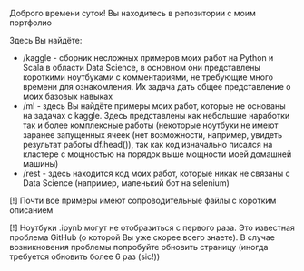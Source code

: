 Доброго времени суток! Вы находитесь в репозитории с моим портфолио

Здесь Вы найдёте:

- /kaggle - сборник несложных примеров моих работ на Python и Scala в области Data Science, в основном они представлены короткими ноутбуками с комментариями, не требующие много времени для ознакомления. Их задача дать общее представление о моих базовых навыках
- /ml - здесь Вы найдёте примеры моих работ, которые не основаны на задачах с kaggle. Здесь представлены как небольшие наработки так и более комплексные работы
(некоторые ноутбуки не имеют заранее запущенных ячеек (нет возможности, например, увидеть результат работы df.head()), так как код изначально писался на кластере с мощностью на порядок выше мощности моей домашней машины)
- /rest - здесь находится код моих работ, которые никак не связаны с Data Science (например, маленький бот на selenium)

[!] Почти все примеры имеют сопроводительные файлы с коротким описанием

[!] Ноутбуки .ipynb могут не отобразиться с первого раза. Это известная проблема GitHub (о которой Вы уже скорее всего знаете). В случае возникновения проблемы попробуйте обновить страницу (иногда требуется обновить более 6 раз (sic!)) 
